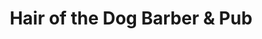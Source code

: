 ---
title: "Hair of the Dog Barber & Pub"
url: /kingston/hair-of-the-dog-barber-and-pub/
shop: hairdresser
---
